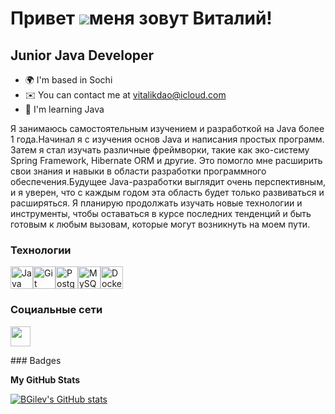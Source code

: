 Привет ![](https://user-images.githubusercontent.com/18350557/176309783-0785949b-9127-417c-8b55-ab5a4333674e.gif)меня зовут Виталий!
===============================================================================================================================



Junior Java Developer
---------------------


* 🌍  I'm based in Sochi
* ✉️  You can contact me at [vitalikdao@icloud.com](mailto:vitalikdao@icloud.com)
* 🧠  I'm learning Java

Я занимаюсь самостоятельным изучением и разработкой на Java более 1 года.Начинал я с изучения основ Java и написания простых программ. Затем я стал изучать различные фреймворки, такие как эко-систему Spring Framework, Hibernate ORM и другие. Это помогло мне расширить свои знания и навыки в области разработки программного обеспечения.Будущее Java-разработки выглядит очень перспективным, и я уверен, что с каждым годом эта область будет только развиваться и расширяться. Я планирую продолжать изучать новые технологии и инструменты, чтобы оставаться в курсе последних тенденций и быть готовым к любым вызовам, которые могут возникнуть на моем пути.

### Технологии

<p align="left">
<a href="https://www.oracle.com/java/" target="_blank" rel="noreferrer"><img src="https://raw.githubusercontent.com/danielcranney/readme-generator/main/public/icons/skills/java-colored.svg" width="36" height="36" alt="Java" /></a><a href="https://git-scm.com/" target="_blank" rel="noreferrer"><img src="https://raw.githubusercontent.com/danielcranney/readme-generator/main/public/icons/skills/git-colored.svg" width="36" height="36" alt="Git" /></a><a href="https://www.postgresql.org/" target="_blank" rel="noreferrer"><img src="https://raw.githubusercontent.com/danielcranney/readme-generator/main/public/icons/skills/postgresql-colored.svg" width="36" height="36" alt="PostgreSQL" /></a><a href="https://www.mysql.com/" target="_blank" rel="noreferrer"><img src="https://raw.githubusercontent.com/danielcranney/readme-generator/main/public/icons/skills/mysql-colored.svg" width="36" height="36" alt="MySQL" /></a><a href="https://www.docker.com/" target="_blank" rel="noreferrer"><img src="https://raw.githubusercontent.com/danielcranney/readme-generator/main/public/icons/skills/docker-colored.svg" width="36" height="36" alt="Docker" /></a>
</p>



### Социальные сети

<p align="left"> <a href="https://www.github.com/BGilev" target="_blank" rel="noreferrer"> <picture> <source media="(prefers-color-scheme: dark)" srcset="https://raw.githubusercontent.com/danielcranney/readme-generator/main/public/icons/socials/github-dark.svg" /> <source media="(prefers-color-scheme: light)" srcset="https://raw.githubusercontent.com/danielcranney/readme-generator/main/public/icons/socials/github.svg" /> <img src="https://raw.githubusercontent.com/danielcranney/readme-generator/main/public/icons/socials/github.svg" width="32" height="32" /> </picture> </a></p>
### Badges

<b>My GitHub Stats</b>

<a href="http://www.github.com/BGilev"><img src="https://github-readme-stats.vercel.app/api?username=BGilev&show_icons=true&hide=&count_private=true&title_color=0891b2&text_color=ffffff&icon_color=0891b2&bg_color=1c1917&hide_border=true&show_icons=true" alt="BGilev's GitHub stats" /></a>

